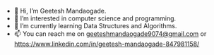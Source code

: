 - 👋 Hi, I’m Geetesh Mandaogade.
- 👀 I’m interested in computer science and programming.
- 🌱 I’m currently learning Data Structures and Algorithms.
- 📫 You can reach me on geeteshmandaogade9074@gmail.com or https://www.linkedin.com/in/geetesh-mandaogade-847981158/

<!---
Geetesh2912/Geetesh2912 is a ✨ special ✨ repository because its `README.md` (this file) appears on your GitHub profile.
You can click the Preview link to take a look at your changes.
--->
